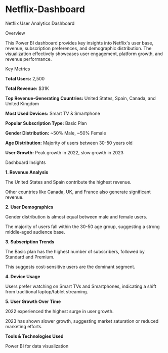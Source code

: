 # Netflix-Dashboard
Netflix User Analytics Dashboard

Overview

This Power BI dashboard provides key insights into Netflix's user base, revenue, subscription preferences, and demographic distribution. The visualization effectively showcases user engagement, platform growth, and revenue performance.

Key Metrics

**Total Users:** 2,500

**Total Revenue:** $31K

**Top Revenue-Generating Countries:** United States, Spain, Canada, and United Kingdom

**Most Used Devices:** Smart TV & Smartphone

**Popular Subscription Type:** Basic Plan

**Gender Distribution:** ~50% Male, ~50% Female

**Age Distribution:** Majority of users between 30-50 years old

**User Growth:** Peak growth in 2022, slow growth in 2023

Dashboard Insights

**1. Revenue Analysis**

The United States and Spain contribute the highest revenue.

Other countries like Canada, UK, and France also generate significant revenue.

**2. User Demographics**

Gender distribution is almost equal between male and female users.

The majority of users fall within the 30-50 age group, suggesting a strong middle-aged audience base.

**3. Subscription Trends**

The Basic plan has the highest number of subscribers, followed by Standard and Premium.

This suggests cost-sensitive users are the dominant segment.

**4. Device Usage**

Users prefer watching on Smart TVs and Smartphones, indicating a shift from traditional laptop/tablet streaming.

**5. User Growth Over Time**

2022 experienced the highest surge in user growth.

2023 has shown slower growth, suggesting market saturation or reduced marketing efforts.

**Tools & Technologies Used**

Power BI for data visualization



